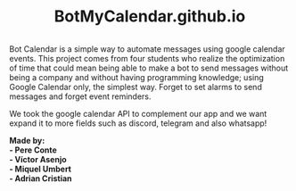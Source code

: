<h1 align="center"> BotMyCalendar.github.io</h1>

<p align="center"><img source="https://user-images.githubusercontent.com/56587858/118353302-eef09280-b565-11eb-8fe9-281f8de6ca72.gif"></p>
  



Bot Calendar is a simple way to automate messages using google calendar events. This project comes from four students who realize the optimization of time that could
mean being able to make a bot to send messages without being a company and without having programming knowledge; using Google Calendar only, the simplest way.
Forget to set alarms to send messages and forget event reminders.

We took the google calendar API to complement our app and we want expand it to more fields such as discord, telegram and also whatsapp!




**Made by:**  
**- Pere Conte**   
**- Víctor Asenjo**  
**- Miquel Umbert**  
**- Adrian Cristian** 






